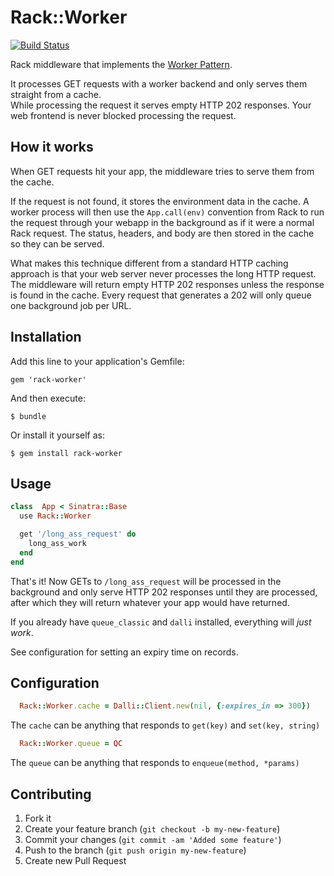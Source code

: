 # Rack::Worker

[![Build Status](https://secure.travis-ci.org/csquared/rack-worker.png)](http://travis-ci.org/csquared/rack-worker)

  Rack middleware that implements the [Worker Pattern](https://ryandotsmith.heroku.com/worker-pattern).

  It processes GET requests with a worker backend and only serves them straight from a cache.  
  While processing the request it serves empty HTTP 202 responses.
  Your web frontend is never blocked processing the request.


## How it works

  When GET requests hit your app, the middleware tries to serve them from the cache.

  If the request is not found, it stores the environment data in the cache.  A worker
  process will then use the `App.call(env)` convention from Rack to run the request through
  your webapp in the background as if it were a normal Rack request.  The status, headers,
  and body are then stored in the cache so they can be served.  

  What makes this technique different from a standard HTTP caching approach is that your
  web server never processes the long HTTP request.  The middleware will return empty 
  HTTP 202 responses unless the response is found in the cache.  Every request that generates
  a 202 will only queue one background job per URL.

## Installation

Add this line to your application's Gemfile:

    gem 'rack-worker'

And then execute:

    $ bundle

Or install it yourself as:

    $ gem install rack-worker

## Usage

```ruby
class  App < Sinatra::Base
  use Rack::Worker

  get '/long_ass_request' do
    long_ass_work
  end
end
```

That's it! Now GETs to `/long_ass_request` will be processed in the background and only
serve HTTP 202 responses until they are processed, after which they will return whatever your
app would have returned.

If you already have `queue_classic` and `dalli` installed, everything will *just work*.

See configuration for setting an expiry time on records.

## Configuration

```ruby
  Rack::Worker.cache = Dalli::Client.new(nil, {:expires_in => 300})
```
The `cache` can be anything that responds to `get(key)` and `set(key, string)`

```ruby
  Rack::Worker.queue = QC
```
The `queue` can be anything that responds to `enqueue(method, *params)` 


## Contributing

1. Fork it
2. Create your feature branch (`git checkout -b my-new-feature`)
3. Commit your changes (`git commit -am 'Added some feature'`)
4. Push to the branch (`git push origin my-new-feature`)
5. Create new Pull Request
